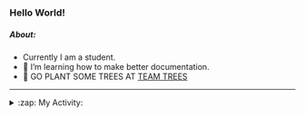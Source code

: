 ### Hello World!

##### About:
- Currently I am a student.
- 🌱 I’m learning how to make better documentation.
- 🌱 GO PLANT SOME TREES AT [TEAM TREES](https://teamtrees.org/)

---
<details>
  <summary>:zap: My Activity:</summary>
  
<!--START_SECTION:waka-->
![Code Time](http://img.shields.io/badge/Code%20Time-1%2C116%20hrs%2014%20mins-blue)

**I'm a Night 🦉** 

```text
🌞 Morning                1415 commits        ██░░░░░░░░░░░░░░░░░░░░░░░   09.25 % 
🌆 Daytime                5278 commits        █████████░░░░░░░░░░░░░░░░   34.51 % 
🌃 Evening                4399 commits        ███████░░░░░░░░░░░░░░░░░░   28.76 % 
🌙 Night                  4204 commits        ███████░░░░░░░░░░░░░░░░░░   27.48 % 
```
📅 **I'm Most Productive on Wednesday** 

```text
Monday                   2311 commits        ████░░░░░░░░░░░░░░░░░░░░░   15.11 % 
Tuesday                  1860 commits        ███░░░░░░░░░░░░░░░░░░░░░░   12.16 % 
Wednesday                3621 commits        ██████░░░░░░░░░░░░░░░░░░░   23.67 % 
Thursday                 1930 commits        ███░░░░░░░░░░░░░░░░░░░░░░   12.62 % 
Friday                   1526 commits        ██░░░░░░░░░░░░░░░░░░░░░░░   09.98 % 
Saturday                 1384 commits        ██░░░░░░░░░░░░░░░░░░░░░░░   09.05 % 
Sunday                   2664 commits        ████░░░░░░░░░░░░░░░░░░░░░   17.42 % 
```


📊 **This Week I Spent My Time On** 

```text
🔥 Editors: 
VS Code                  5 hrs 42 mins       █████████████████████████   100.00 % 

🐱‍💻 Projects: 
praise                   4 hrs 25 mins       ███████████████████░░░░░░   77.70 % 
CSF22                    1 hr 16 mins        ██████░░░░░░░░░░░░░░░░░░░   22.23 % 
ai                       0 secs              ░░░░░░░░░░░░░░░░░░░░░░░░░   00.08 % 
```


 Last Updated on 25/04/2023 09:07:49 UTC
<!--END_SECTION:waka-->
</details>
